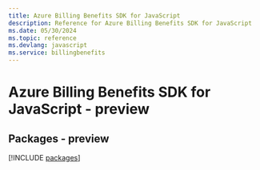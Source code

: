 ```yaml
---
title: Azure Billing Benefits SDK for JavaScript
description: Reference for Azure Billing Benefits SDK for JavaScript
ms.date: 05/30/2024
ms.topic: reference
ms.devlang: javascript
ms.service: billingbenefits
---
```

# Azure Billing Benefits SDK for JavaScript - preview
## Packages - preview
[!INCLUDE [packages](billing-benefits-index.md)]